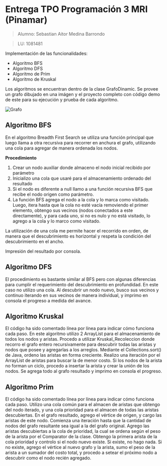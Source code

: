 # Entrega TPO Programación 3 MRI (Pinamar)

> Alumno: Sebastian Aitor Medina Barrondo

> LU: 1081481

Implementación de las funcionalidades:
* Algoritmo BFS
* Algoritmo DFS
* Algoritmo de Prim
* Algoritmo de Kruskal

Los algoritmos se encuentran dentro de la clase GrafoDinamic.
Se provee un grafo dibujado en una imágen y el proyecto completo con código demo de este para su ejecución y prueba de cada algoritmo.

![Grafo](https://github.com/sebastianmedinao/TPO-PIII-MRI/blob/master/grafo.jpg)

## Algoritmo BFS
 
En el algoritmo Breadth First Search se utiliza una función principal que luego llama a otra recursiva para recorrer en anchura el grafo, utilizando una cola para agregar de manera ordenada los nodos.

**Procedimiento**
1. Crear un nodo auxiliar donde almaceno el nodo inicial recibido por parámetro
1. Inicializo una cola que usaré para el almacenamiento ordenado del resultado
1. Si el nodo es diferente a null llamo a una función recursiva BFS que recibe el nodo origen como parámetro.
1. La función BFS agrega el nodo a la cola y lo marca como visitado. Luego, itera hasta que la cola no esté vacía removiendo el primer elemento, obtengo sus vecinos (nodos conectados a este directamente), y para cada uno, si no es nulo y no está visitado, lo agrego a la cola y lo marco como visitado.

La utilización de una cola me permite hacer el recorrido en orden, de manera que el descubrimiento es horizontal y respeta la condición del descubrimiento en el ancho.

Impresión del resultado por consola.

## Algoritmo DFS

El procedimiento es bastante similar al BFS pero con algunas diferencias para cumplir el requerimiento del descubrimiento en profundidad.
En este caso no utilizo una cola. Al descubrir un nodo nuevo, busco sus vecinos y continuo iterando en sus vecinos de manera individual, y imprimo en consola el progreso a medida del avance.

## Algoritmo Kruskal

El código ha sido comentado línea por línea para indicar cómo funciona cada paso.
En este algoritmo utilizo 2 ArrayList para el almacenamiento de todos los nodos y aristas. Procedo a utilizar Kruskal_Recoleccion donde recorro el grafo entero recursivamente para descubrir todas las aristas y nodos que posee y agregarlas a los arreglos.
Mediante el Collections.sort() de Java, ordeno las aristas en forma creciente.
Realizo una iteración por el ArrayList de aristas para buscar la de menor costo. Si los nodos de la arista no forman un ciclo, procedo a insertar la arista y crear la unión de los nodos. Se agrega todo al grafo resultado y imprimo en consola el progreso.

## Algoritmo Prim

El código ha sido comentado línea por línea para indicar cómo funciona cada paso.
Utilizo una cola común para el almacen de aristas que obtengo del nodo iterado, y una cola prioridad para el almacen de todas las aristas descubiertas.
En el grafo resultado, agrego el vértice de origen, y cargo las aristas de este nodo. Comienza una iteración hasta que la cantidad de nodos del grafo resultante sea igual a la del grafo original.
Agrego las aristas descubiertas a la cola de prioridad, la cual se ordena según el peso de la arista por el Comparator de la clase.
Obtengo la primera arista de la cola prioridad y controlo si el nodo nuevo existe. Si existe, no hago nada. Si no existe, agrego el vértice al nuevo grafo y la arista, sumo el peso de la arista a un sumador del costo total, y procedo a setear el próximo nodo a descubrir como el nodo recién agregado.
